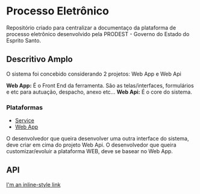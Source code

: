 # Processo Eletrônico
Repositório criado para centralizar a documentaço da plataforma de processo eletrônico desenvolvido pela PRODEST - Governo do Estado do Esprito Santo. 

## Descritivo Amplo
O sistema foi concebido considerando 2 projetos: Web App e Web Api

**Web App:** É o Front End da ferramenta. São as telas/interfaces, formulários e etc para autuação, despacho, anexo etc...
**Web Api:** É o core do sistema. 

### Plataformas

* [Service](https://github.com/prodest/processo-eletronico-web-api)
* [Web App](https://github.com/prodest/processo-eletronico-web-app)

O desenvolvedor que queira desenvolver uma outra interface do sistema, deve criar em cima do projeto Web Api. 
O desenvolvedor que queira customizar/evoluir a plataforma WEB, deve se basear no Web App.

## API 
[I'm an inline-style link](https://sistemas.es.gov.br/prodest/processoeletronico/api/documentation/index.html)
